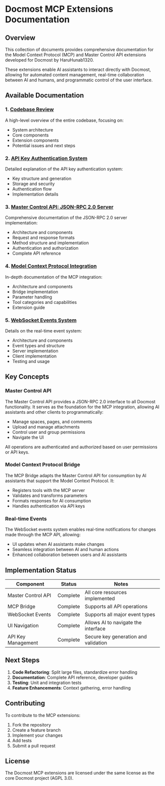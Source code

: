 # Docmost MCP Extensions Documentation

## Overview

This collection of documents provides comprehensive documentation for the Model Context Protocol (MCP) and Master Control API extensions developed for Docmost by HaruHunab1320.

These extensions enable AI assistants to interact directly with Docmost, allowing for automated content management, real-time collaboration between AI and humans, and programmatic control of the user interface.

## Available Documentation

### 1. [Codebase Review](./CodebaseReview.md)

A high-level overview of the entire codebase, focusing on:
- System architecture
- Core components 
- Extension components
- Potential issues and next steps

### 2. [API Key Authentication System](./APIKeySystem.md)

Detailed explanation of the API key authentication system:
- Key structure and generation
- Storage and security
- Authentication flow
- Implementation details

### 3. [Master Control API: JSON-RPC 2.0 Server](./MasterControlAPI.md)

Comprehensive documentation of the JSON-RPC 2.0 server implementation:
- Architecture and components
- Request and response formats
- Method structure and implementation
- Authentication and authorization
- Complete API reference

### 4. [Model Context Protocol Integration](./MCPIntegration.md)

In-depth documentation of the MCP integration:
- Architecture and components
- Bridge implementation
- Parameter handling
- Tool categories and capabilities
- Extension guide

### 5. [WebSocket Events System](./MCPEvents.md)

Details on the real-time event system:
- Architecture and components
- Event types and structure
- Server implementation
- Client implementation
- Testing and usage

## Key Concepts

### Master Control API

The Master Control API provides a JSON-RPC 2.0 interface to all Docmost functionality. It serves as the foundation for the MCP integration, allowing AI assistants and other clients to programmatically:

- Manage spaces, pages, and comments
- Upload and manage attachments
- Control user and group permissions
- Navigate the UI

All operations are authenticated and authorized based on user permissions or API keys.

### Model Context Protocol Bridge

The MCP Bridge adapts the Master Control API for consumption by AI assistants that support the Model Context Protocol. It:

- Registers tools with the MCP server
- Validates and transforms parameters
- Formats responses for AI consumption
- Handles authentication via API keys

### Real-time Events

The WebSocket events system enables real-time notifications for changes made through the MCP API, allowing:

- UI updates when AI assistants make changes
- Seamless integration between AI and human actions
- Enhanced collaboration between users and AI assistants

## Implementation Status

| Component | Status | Notes |
|-----------|--------|-------|
| Master Control API | Complete | All core resources implemented |
| MCP Bridge | Complete | Supports all API operations |
| WebSocket Events | Complete | Supports all major event types |
| UI Navigation | Complete | Allows AI to navigate the interface |
| API Key Management | Complete | Secure key generation and validation |

## Next Steps

1. **Code Refactoring**: Split large files, standardize error handling
2. **Documentation**: Complete API reference, developer guides
3. **Testing**: Unit and integration tests
4. **Feature Enhancements**: Context gathering, error handling

## Contributing

To contribute to the MCP extensions:

1. Fork the repository
2. Create a feature branch
3. Implement your changes
4. Add tests
5. Submit a pull request

## License

The Docmost MCP extensions are licensed under the same license as the core Docmost project (AGPL 3.0). 